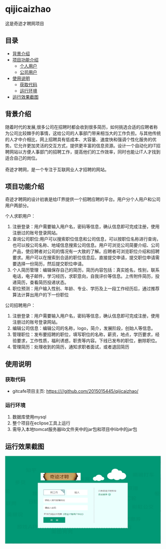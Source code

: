 # qijicaizhao
这是奇迹才聘网项目
## 目录  
* [背景介绍](#背景介绍)  
* [项目功能介绍](#项目功能介绍)  
  * [个人用户](#个人用户)
  * [公司用户](#公司用户)
* [使用说明](#使用说明)  
  * [获取代码](#获取代码)  
  * [运行环境](#运行环境)  
* [运行效果截图](#运行效果截图)  
  
<a name="背景介绍"></a>  
## 背景介绍  
  
随着时代的发展,很多公司在招聘时都会收到很多简历，如何挑选合适的应聘者称为公司比较棘手的事情，这给公司的人事部门带来相当大的工作负担。与其他传统的人才中介相比，网上招聘具有低成本、大容量、速度快和强调个性化服务的优势。它允许更加灵活的交互方式，提供更丰富的信息资源。设计一个自动化的IT招聘网站以方便人事部门的招聘工作，提高他们的工作效率，同时也能让IT人才找到适合自己的岗位。<br/>  
奇迹才聘网，是一个专注于互联网业人才招聘的网站。  
  
<a name="项目介绍"></a>  
## 项目功能介绍  
  
奇迹才聘网的设计初衷是给IT界提供一个招聘应聘的平台。用户分个人用户和公司用户两部分。<br>  

<a name="个人用户"></a>
个人求职用户：<br>
1. 注册登录：用户需要输入用户名，密码等信息，确认信息即可完成注册，使用注册过的账号登录网站。<br>
2. 查询公司职位:用户可以搜索职位信息和公司信息，可以按职位名称进行查询，也可以按公司名称、地域信息搜索公司信息。用户可浏览公司简要介绍、公司产品，使应聘者对公司的情况有一大致的了解。应聘者可浏览职位介绍和招聘要求。用户可以在搜索到合适的职位信息后，直接提交申请，提交职位申请需要选择一份简历，然后提交职位申请。<br>
3. 个人简历管理：编辑保存自己的简历，简历内容包括：真实姓名，性别，联系电话，电子邮件，学习经历，求职意向，自我评价等信息。上传附件简历，投递简历，查看简历投递状态。<br>
4. 职位预测：用户输入性别、年龄、专业、学历及上一段工作经历后，通过推荐算法计算出用户的下一份职位<br>

<a name="公司用户"></a>
公司招聘用户：<br>
1. 注册登录：用户需要输入用户名，密码等信息，确认信息即可完成注册，使用注册过的账号登录网站。<br>
2. 编辑公司信息：编辑公司的名称，logo，简介，发展阶段，创始人等信息。<br>
3. 管理职位：发布要招聘的职位，填写职位的名称，薪资，地点，学历要求，经验要求，工作性质，福利诱惑，职责等内容。下线已发布的职位，删除职位。
4. 管理简历：处理收到的简历，通知求职者面试，或者退回简历
  
<a name="使用说明"></a>  
## 使用说明  

<a name="获取代码"></a>  
### 获取代码  
  
* gitcafe项目主页: <https:////github.com/2015015445/qijicaizhao/>  

<a name="运行环境"></a>  
### 运行环境  
1. 数据库使用mysql<br>
2. 整个项目在eclipse工具上运行<br>
3. 需导入本地tomcat服务器lib文件夹中的jar包和项目中lib中的jar包

<a name="运行效果截图"></a>
## 运行效果截图

![Image text](https://github.com/2015015445/qijicaizhao/blob/master/pictures/zhucedenglu.png)

